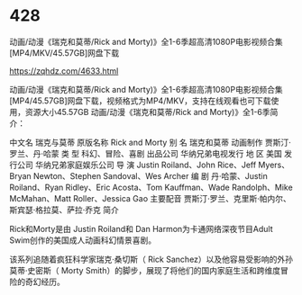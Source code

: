 # 428
动画/动漫《瑞克和莫蒂/Rick and Morty)》全1-6季超高清1080P电影视频合集[MP4/MKV/45.57GB]网盘下载

https://zqhdz.com/4633.html

动画/动漫《瑞克和莫蒂/Rick and Morty)》全1-6季超高清1080P电影视频合集[MP4/45.57GB]网盘下载，视频格式为MP4/MKV，支持在线观看也可下载使用，资源大小45.57GB
动画/动漫《瑞克和莫蒂/Rick and Morty)》全1-6季简介：

中文名
瑞克与莫蒂
原版名称
Rick and Morty
别    名
瑞克和莫蒂
动画制作
贾斯汀·罗兰、丹·哈蒙
类    型
科幻、冒险、喜剧
出品公司
华纳兄弟电视发行
地    区
美国
发行公司
华纳兄弟家庭娱乐公司
导    演
Justin Roiland、John Rice、Jeff Myers、Bryan Newton、Stephen Sandoval、Wes Archer
编    剧
丹·哈蒙、Justin Roiland、Ryan Ridley、Eric Acosta、Tom Kauffman、Wade Randolph、Mike McMahan、Matt Roller、Jessica Gao
主要配音
贾斯汀·罗兰、克里斯·帕内尔、斯宾瑟·格拉莫、萨拉·乔克
简介

Rick和Morty是由 Justin Roiland和 Dan Harmon为卡通网络深夜节目Adult Swim创作的美国成人动画科幻情景喜剧。

该系列追随着疯狂科学家瑞克·桑切斯（ Rick Sanchez）以及他容易受影响的外孙莫蒂·史密斯（ Morty Smith）的脚步，展现了将他们的国内家庭生活和跨维度冒险的奇幻经历。
